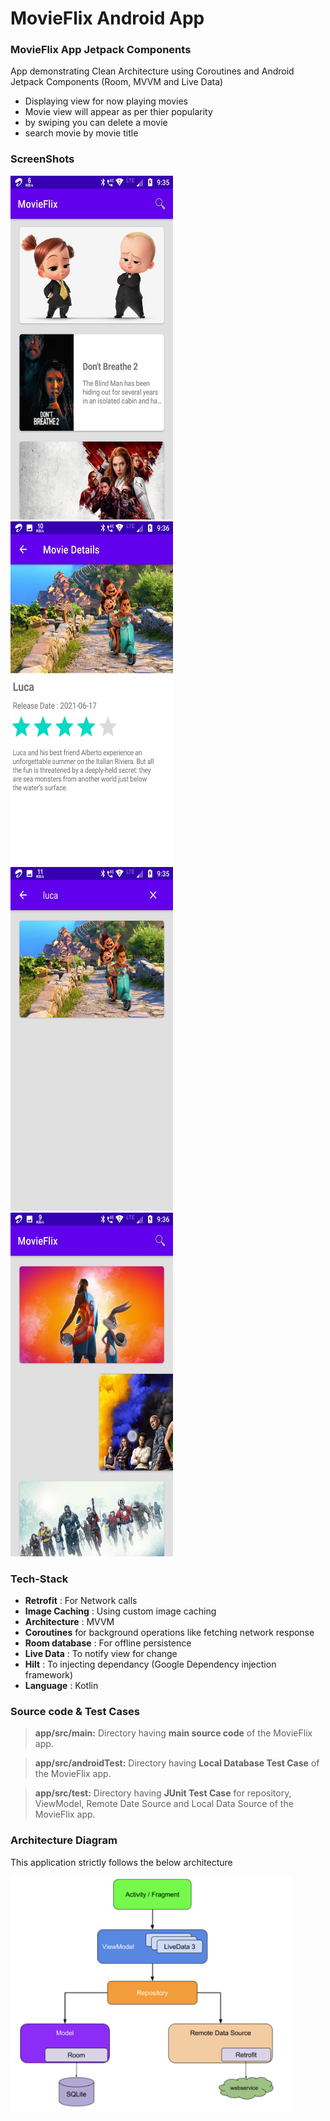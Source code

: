 # MovieFlix Android App

### MovieFlix App Jetpack Components
App demonstrating Clean Architecture using Coroutines and Android Jetpack Components (Room, MVVM and Live Data)

- Displaying view for now playing movies
- Movie view will appear as per thier popularity
- by swiping you can delete a movie
- search movie by movie title

### ScreenShots
<img src = "https://github.com/pawanchauhan05/MovieFlix/blob/dev/screenshots/movie_listing.jpeg" width = 260 height = 550/> <img src = "https://github.com/pawanchauhan05/MovieFlix/blob/dev/screenshots/movie_details.jpeg" width = 260 height = 550/> <img src = "https://github.com/pawanchauhan05/MovieFlix/blob/dev/screenshots/movie_search.jpeg" width = 260 height = 550/> <img src = "https://github.com/pawanchauhan05/MovieFlix/blob/dev/screenshots/swipe_to_delete.jpeg" width = 260 height = 550/>

### Tech-Stack

* __Retrofit__ : For Network calls
* __Image Caching__ : Using custom image caching
* __Architecture__ : MVVM
* __Coroutines__ for background operations like fetching network response
* __Room database__ : For offline persistence
* __Live Data__ : To notify view for change
* __Hilt__ : To injecting dependancy (Google Dependency injection framework)
* __Language__ : Kotlin

### Source code & Test Cases
> **app/src/main:** Directory having **main source code** of the MovieFlix app.

> **app/src/androidTest:** Directory having **Local Database Test Case** of the MovieFlix app.

> **app/src/test:** Directory having **JUnit Test Case** for repository, ViewModel, Remote Date Source and Local Data Source of the MovieFlix app.

### Architecture Diagram
This application strictly follows the below architecture

<img src = "https://github.com/pawanchauhan05/MovieFlix/blob/dev/screenshots/Architecture.png" width = 450 />

